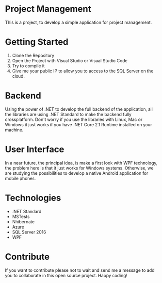 # Project Management
This is a project, to develop a simple application for project management.

# Getting Started
1.  Clone the Repository
2.  Open the Project with Visual Studio or Visual Studio Code
3.	Try to compile it
4.  Give me your public IP to allow you to access to the SQL Server on the cloud.

# Backend
Using the power of .NET to develop the full backend of the application, all the libraries are using .NET Standard to make the backend fully crossplatform. Don't worry if you use the libraries with Linux, Mac or Windows it just works if you have .NET Core 2.1 Runtime installed on your machine.

# User Interface
In a near future, the principal idea, is make a first look with WPF technology, the problem here is that it just works for Windows systems. Otherwise, we are studying the possibilities to develop a native Android application for mobile phones.

# Technologies
- .NET Standard
- MSTests
- Nhibernate
- Azure
- SQL Server 2016
- WPF

# Contribute
If you want to contribute please not to wait and send me a message to add you to collaborate in this open source project. Happy coding!
